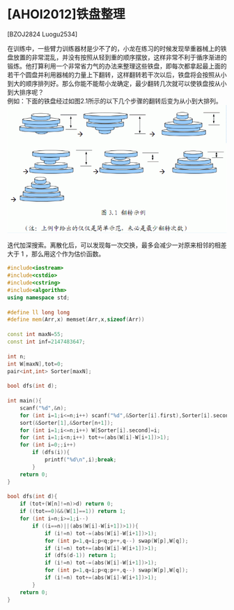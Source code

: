 # [AHOI2012]铁盘整理
[BZOJ2824 Luogu2534]

在训练中，一些臂力训练器材是少不了的，小龙在练习的时候发现举重器械上的铁盘放置的非常混乱，并没有按照从轻到重的顺序摆放，这样非常不利于循序渐进的锻炼。他打算利用一个非常省力气的办法来整理这些铁盘，即每次都拿起最上面的若干个圆盘并利用器械的力量上下翻转，这样翻转若干次以后，铁盘将会按照从小到大的顺序排列好。那么你能不能帮小龙确定，最少翻转几次就可以使铁盘按从小到大排序呢？  
例如：下面的铁盘经过如图2.1所示的以下几个步骤的翻转后变为从小到大排列。
![BZOJ2824](_v_images/_bzoj2824_1538816594_1275881981.png)

迭代加深搜索。离散化后，可以发现每一次交换，最多会减少一对原来相邻的相差大于 1 ，那么用这个作为估价函数。

```cpp
#include<iostream>
#include<cstdio>
#include<cstring>
#include<algorithm>
using namespace std;

#define ll long long
#define mem(Arr,x) memset(Arr,x,sizeof(Arr))

const int maxN=55;
const int inf=2147483647;

int n;
int W[maxN],tot=0;
pair<int,int> Sorter[maxN];

bool dfs(int d);

int main(){
	scanf("%d",&n);
	for (int i=1;i<=n;i++) scanf("%d",&Sorter[i].first),Sorter[i].second=i;
	sort(&Sorter[1],&Sorter[n+1]);
	for (int i=1;i<=n;i++) W[Sorter[i].second]=i;
	for (int i=1;i<n;i++) tot+=(abs(W[i]-W[i+1])>1);
	for (int i=0;;i++)
		if (dfs(i)){
			printf("%d\n",i);break;
		}
	return 0;
}

bool dfs(int d){
	if (tot+(W[n]!=n)>d) return 0;
	if ((tot==0)&&(W[1]==1)) return 1;
	for (int i=n;i>=1;i--)
		if ((i==n)||(abs(W[i]-W[i+1])>1)){
			if (i!=n) tot-=(abs(W[i]-W[i+1])>1);
			for (int p=1,q=i;p<q;p++,q--) swap(W[p],W[q]);
			if (i!=n) tot+=(abs(W[i]-W[i+1])>1);
			if (dfs(d-1)) return 1;
			if (i!=n) tot-=(abs(W[i]-W[i+1])>1);
			for (int p=1,q=i;p<q;p++,q--) swap(W[p],W[q]);
			if (i!=n) tot+=(abs(W[i]-W[i+1])>1);
		}
	return 0;
}
```